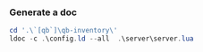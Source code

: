 ### Generate a doc

```powershell
cd '.\`[qb`]\qb-inventory\'
ldoc -c .\config.ld --all  .\server\server.lua
```